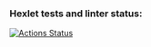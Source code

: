 ### Hexlet tests and linter status:
[![Actions Status](https://github.com/paul-maleev/java-project-lvl1/workflows/hexlet-check/badge.svg)](https://github.com/paul-maleev/java-project-lvl1/actions)